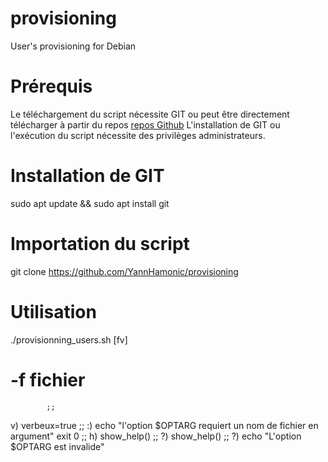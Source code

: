 # provisioning
User's provisioning  for Debian
# Prérequis
Le téléchargement du script nécessite GIT ou peut être directement télécharger à partir du repos [repos Github](https://github.com/YannHamonic/provisioning)
L'installation de GIT ou l'exécution du script nécessite des privilèges administrateurs.
# Installation de GIT
sudo apt update && sudo apt install git
# Importation du script
git clone https://github.com/YannHamonic/provisioning
# Utilisation
./provisionning_users.sh \[fv\]
# -f fichier
            ;;
v)  verbeux=true
            ;;
:)  echo "l'option $OPTARG requiert un nom de fichier en argument"
            exit 0
            ;;
h)  show_help()
            ;;
?)  show_help()
            ;;
\?) echo "L'option $OPTARG est invalide"
